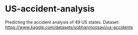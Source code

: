 # US-accident-analysis
Predicting the accident analysis of 49 US states. 
Dataset: https://www.kaggle.com/datasets/sobhanmoosavi/us-accidents
